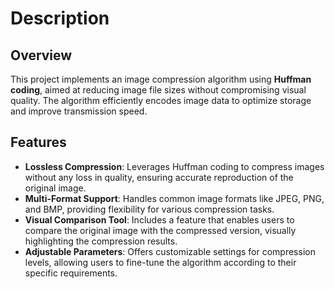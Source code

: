 # Description

## Overview
This project implements an image compression algorithm using **Huffman coding**, aimed at reducing image file sizes without compromising visual quality. The algorithm efficiently encodes image data to optimize storage and improve transmission speed.

## Features

- **Lossless Compression**: Leverages Huffman coding to compress images without any loss in quality, ensuring accurate reproduction of the original image.
- **Multi-Format Support**: Handles common image formats like JPEG, PNG, and BMP, providing flexibility for various compression tasks.
- **Visual Comparison Tool**: Includes a feature that enables users to compare the original image with the compressed version, visually highlighting the compression results.
- **Adjustable Parameters**: Offers customizable settings for compression levels, allowing users to fine-tune the algorithm according to their specific requirements.

